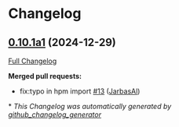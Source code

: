 # Changelog

## [0.10.1a1](https://github.com/TigreGotico/json_database/tree/0.10.1a1) (2024-12-29)

[Full Changelog](https://github.com/TigreGotico/json_database/compare/0.10.0...0.10.1a1)

**Merged pull requests:**

- fix:typo in hpm import [\#13](https://github.com/TigreGotico/json_database/pull/13) ([JarbasAl](https://github.com/JarbasAl))



\* *This Changelog was automatically generated by [github_changelog_generator](https://github.com/github-changelog-generator/github-changelog-generator)*
